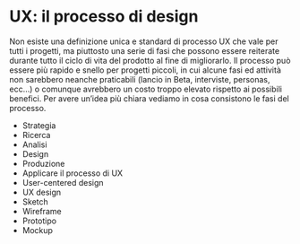 # UX: il processo di design 

Non esiste una definizione unica e standard di processo UX che vale per tutti i progetti, ma piuttosto una serie di fasi che possono essere reiterate durante tutto il ciclo di vita del prodotto al fine di migliorarlo. Il processo può essere più rapido e snello per progetti piccoli, in cui alcune fasi ed attività non sarebbero neanche praticabili (lancio in Beta, interviste, personas, ecc…) o comunque avrebbero un costo troppo elevato rispetto ai possibili benefici. Per avere un’idea più chiara vediamo in cosa consistono le fasi del processo.

+ Strategia
+ Ricerca
+ Analisi 
+ Design
+ Produzione
+ Applicare il processo di UX
+ User-centered design
+ UX design
+ Sketch
+ Wireframe
+ Prototipo
+ Mockup